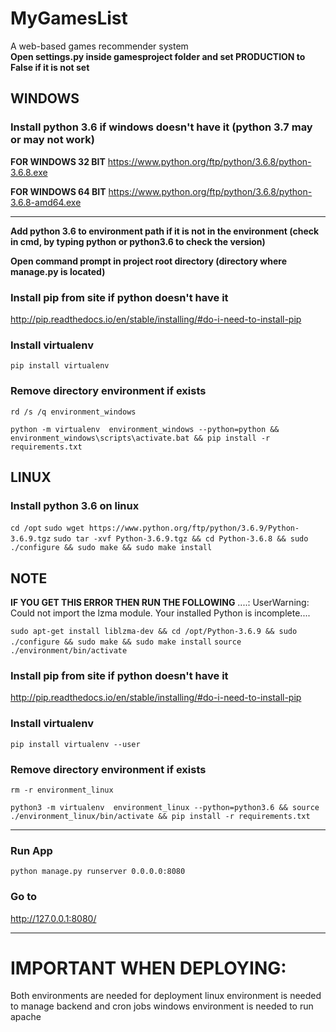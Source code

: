 # MyGamesList
A web-based games recommender system
<br>
**Open settings.py inside gamesproject folder and set PRODUCTION to False if it is not set**

## WINDOWS

### Install python 3.6 if windows doesn't have it (python 3.7 may or may not work)

**FOR WINDOWS 32 BIT**
https://www.python.org/ftp/python/3.6.8/python-3.6.8.exe

**FOR WINDOWS 64 BIT**
https://www.python.org/ftp/python/3.6.8/python-3.6.8-amd64.exe

---


**Add python 3.6 to environment path if it is not in the environment (check in cmd, by typing python or python3.6 to check the version)**

**Open command prompt in project root directory (directory where manage.py is located)**

### Install pip from site if python doesn't have it
http://pip.readthedocs.io/en/stable/installing/#do-i-need-to-install-pip

### Install virtualenv
```pip install virtualenv```

### Remove directory environment if exists
```rd /s /q environment_windows```

```python -m virtualenv  environment_windows --python=python && environment_windows\scripts\activate.bat && pip install -r requirements.txt```



## LINUX

### Install python 3.6 on linux
```cd /opt```
```sudo wget https://www.python.org/ftp/python/3.6.9/Python-3.6.9.tgz```
```sudo tar -xvf Python-3.6.9.tgz && cd Python-3.6.8 && sudo ./configure && sudo make && sudo make install```

## NOTE
**IF YOU GET THIS ERROR THEN RUN THE FOLLOWING**
....: UserWarning: Could not import the lzma module. Your installed Python is incomplete....

```sudo apt-get install liblzma-dev && cd /opt/Python-3.6.9 && sudo ./configure && sudo make && sudo make install```
```source ./environment/bin/activate```

### Install pip from site if python doesn't have it
http://pip.readthedocs.io/en/stable/installing/#do-i-need-to-install-pip

### Install virtualenv
```pip install virtualenv --user```

### Remove directory environment if exists
```rm -r environment_linux```


```python3 -m virtualenv  environment_linux --python=python3.6 && source ./environment_linux/bin/activate && pip install -r requirements.txt```


--------------------------------------------------------------------------------------------------------------

### Run App
```python manage.py runserver 0.0.0.0:8080```

### Go to
http://127.0.0.1:8080/



-------------------------------------------------------
# IMPORTANT WHEN DEPLOYING:
Both environments are needed for deployment
linux environment is needed to manage backend and cron jobs 
windows environment is needed to run apache
